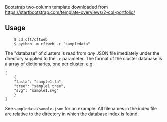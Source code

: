 
Bootstrap two-column template downloaded from https://startbootstrap.com/template-overviews/2-col-portfolio/

## Usage

```
    $ cd cft/cftweb
    $ python -m cftweb -c "sampledata"
```

The "database" of clusters is read from *any* JSON file imediately under the directory supplied to the `-c` parameter.
The format of the cluster database is a array of dictionaries, one per cluster, e.g.

```
[
    { 
	"fasta": "sample1.fa",
	"tree": "sample1.tree",
	"svg": "sample1.svg"
    }
]
```

See `sampledata/sample.json` for an example. All filenames in the index file are relative to the directory in which the database index is found.

